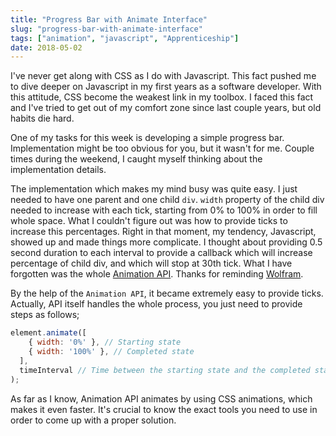```yaml
---
title: "Progress Bar with Animate Interface"
slug: "progress-bar-with-animate-interface"
tags: ["animation", "javascript", "Apprenticeship"]
date: 2018-05-02
---
```


I've never get along with CSS as I do with Javascript. This fact pushed me to dive deeper on Javascript in my first years as a software developer. With this attitude, CSS become the weakest link in my toolbox. I faced this fact and I've tried to get out of my comfort zone since last couple years, but old habits die hard.

One of my tasks for this week is developing a simple progress bar. Implementation might be too obvious for you, but it wasn't for me. Couple times during the weekend, I caught myself thinking about the implementation details.

The implementation which makes my mind busy was quite easy. I just needed to have one parent and one child `div`. `width` property of the child div needed to increase with each tick, starting from 0% to 100% in order to fill whole space. What I couldn't figure out was how to provide ticks to increase this percentages. Right in that moment, my tendency, Javascript, showed up and made things more complicate. I thought about providing 0.5 second duration to each interval to provide a callback which will increase percentage of child div, and which will stop at 30th tick. What I have forgotten was the whole [Animation API](https://developer.mozilla.org/en-US/docs/Web/API/Animation). Thanks for reminding [Wolfram](https://twitter.com/wolframkriesing).

By the help of the `Animation API`, it became extremely easy to provide ticks. Actually, API itself handles the whole process, you just need to provide steps as follows;

```js
element.animate([
    { width: '0%' }, // Starting state
    { width: '100%' }, // Completed state
  ],
  timeInterval // Time between the starting state and the completed state
);
```

As far as I know, Animation API animates by using CSS animations, which makes it even faster. It's crucial to know the exact tools you need to use in order to come up with a proper solution.
